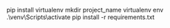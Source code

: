 pip install virtualenv
mkdir project_name
virtualenv env
.\venv\Scripts\activate
pip install -r requirements.txt
